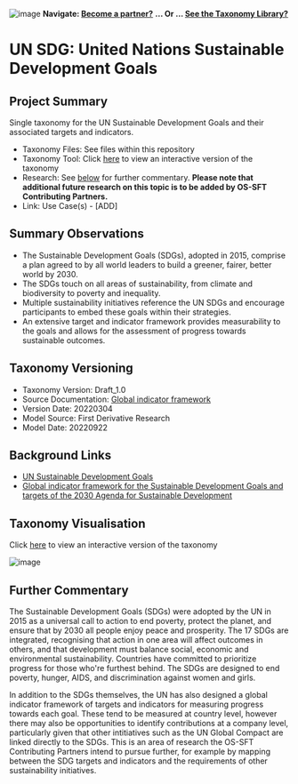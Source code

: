 ![image](https://user-images.githubusercontent.com/112073913/188821900-0c411acf-fbdd-4163-adc9-3ba4e2be78df.png)
**Navigate: [Become a partner?](https://github.com/OS-SFT/06-COLLABORATORS-PARTNERS)**
**... Or ... [See the Taxonomy Library?](https://github.com/orgs/OS-SFT/projects/2)**

# UN SDG: United Nations Sustainable Development Goals

## Project Summary

Single taxonomy for the UN Sustainable Development Goals and their associated targets and indicators.
- Taxonomy Files: See files within this repository
- Taxonomy Tool: Click [here](https://os-sft.solidatus.com/viewer/share/fpshgNW2kqsncjwD6a0ryJlX8734PhJB) to view an interactive version of the taxonomy
- Research: See [below](https://github.com/OS-SFT/Taxonomy-Mappings-Library/tree/main/Single%20Taxonomies/UN%20SDG#further-commentary) for further commentary. **Please note that additional future research on this topic is to be added by OS-SFT Contributing Partners.**
- Link: Use Case(s) - [ADD]

## Summary Observations

- The Sustainable Development Goals (SDGs), adopted in 2015, comprise a plan agreed to by all world leaders to build a greener, fairer, better world by 2030.
- The SDGs touch on all areas of sustainability, from climate and biodiversity to poverty and inequality.
- Multiple sustainability initiatives reference the UN SDGs and encourage participants to embed these goals within their strategies.
- An extensive target and indicator framework provides measurability to the goals and allows for the assessment of progress towards sustainable outcomes.

## Taxonomy Versioning

- Taxonomy Version: Draft_1.0
- Source Documentation: [Global indicator framework](https://unstats.un.org/sdgs/indicators/Global%20Indicator%20Framework%20after%202023%20refinement.English.xlsx)
- Version Date: 20220304
- Model Source: First Derivative Research
- Model Date: 20220922

## Background Links

- [UN Sustainable Development Goals](https://sdgs.un.org/goals)
- [Global indicator framework for the Sustainable Development Goals and targets of the 2030 Agenda for Sustainable Development](https://unstats.un.org/sdgs/indicators/indicators-list/)

## Taxonomy Visualisation

Click [here](https://os-sft.solidatus.com/viewer/share/fpshgNW2kqsncjwD6a0ryJlX8734PhJB) to view an interactive version of the taxonomy

![image](https://github.com/OS-SFT/Taxonomy-Mappings-Library/assets/112079442/71d27145-1e2f-4513-baa4-53352943c956)

## Further Commentary

The Sustainable Development Goals (SDGs) were adopted by the UN in 2015 as a universal call to action to end poverty, protect the planet, and ensure that by 2030 all people enjoy peace and prosperity. The 17 SDGs are integrated, recognising that action in one area will affect outcomes in others, and that development must balance social, economic and environmental sustainability. Countries have committed to prioritize progress for those who're furthest behind. The SDGs are designed to end poverty, hunger, AIDS, and discrimination against women and girls.

In addition to the SDGs themselves, the UN has also designed a global indicator framework of targets and indicators for measuring progress towards each goal. These tend to be measured at country level, however there may also be opportunities to identify contributions at a company level, particularly given that other intitiatives such as the UN Global Compact are linked directly to the SDGs. This is an area of research the OS-SFT Contributing Partners intend to pursue further, for example by mapping between the SDG targets and indicators and the requirements of other sustainability initiatives.
